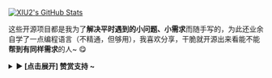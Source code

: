 [![XIU2's GitHub Stats](https://readmestats.999857.xyz/api?username=XIU2&show_icons=true&hide=contribs,prs&include_all_commits=true&bg_color=30,fcb590,e46454&title_color=fff&text_color=fff&icon_color=fff)](https://github.com/XIU2)

这些开源项目都是我为了**解决平时遇到的小问题、小需求**而随手写的，为此还业余自学了一点编程语言（不精通，但够用），我喜欢分享，干脆就开源出来看能不能**帮到有同样需求**的人~ 😋

<details><summary><strong>▶ [点击展开] 赞赏支持 ~</strong></summary>

![微信赞赏](https://github.com/XIU2/XIU2/blob/master/img/zs-01.png)![支付宝赞赏](https://github.com/XIU2/XIU2/blob/master/img/zs-02.png)
  
</details>
